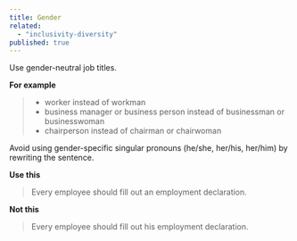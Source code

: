```yaml
---
title: Gender
related: 
  - "inclusivity-diversity"
published: true
---
```


Use gender-neutral job titles.

**For example**

> - worker instead of workman
> - business manager or business person instead of businessman or businesswoman
> - chairperson instead of chairman or chairwoman

Avoid using gender-specific singular pronouns (he/she, her/his, her/him) by rewriting the sentence.

**Use this**

> Every employee should fill out an employment declaration.

**Not this**

> Every employee should fill out his employment declaration.
